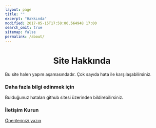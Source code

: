 ```yaml
---
layout: page
title: ""
excerpt: "Hakkında"
modified: 2017-05-15T17:50:00.564948 17:00
search_omit: true
sitemap: false
permalink: /about/
---
```


<div style="text-align: center;"><h1>Site Hakkında</h1></div>

Bu site halen yapım aşamasındadır.
Çok sayıda hata ile karşılaşabilirsiniz. 

### Daha fazla bilgi edinmek için

Bulduğunuz hataları github sitesi üzerinden bildirebilirsiniz.

### İletişim Kurun

<a href="{{ site.url }}/contact" class="btn" title="">Önerilerinizi yazın</a>
